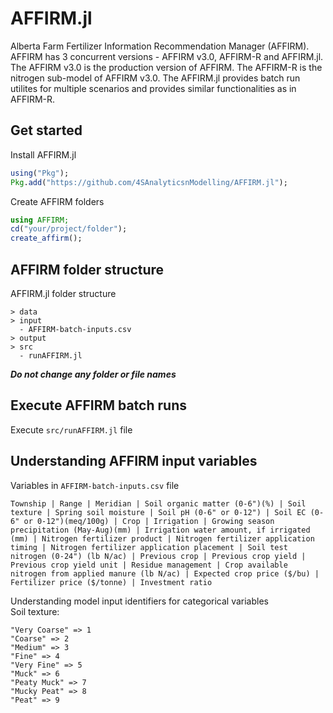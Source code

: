 # AFFIRM.jl 
Alberta Farm Fertilizer Information Recommendation Manager (AFFIRM). AFFIRM has 3 concurrent versions - AFFIRM v3.0, AFFIRM-R and AFFIRM.jl. The AFFIRM v3.0 is the production version of AFFIRM. The AFFIRM-R is the nitrogen sub-model of AFFIRM v3.0. The AFFIRM.jl provides batch run utilites for multiple scenarios and provides similar functionalities as in AFFIRM-R.

## Get started
Install AFFIRM.jl
```julia
using("Pkg");
Pkg.add("https://github.com/4SAnalyticsnModelling/AFFIRM.jl");
```
Create AFFIRM folders
```julia
using AFFIRM;
cd("your/project/folder");
create_affirm();
```
## AFFIRM folder structure
AFFIRM.jl folder structure
```
> data
> input
  - AFFIRM-batch-inputs.csv
> output
> src
  - runAFFIRM.jl
```
***Do not change any folder or file names***
## Execute AFFIRM batch runs
Execute ```src/runAFFIRM.jl``` file
## Understanding AFFIRM input variables
Variables in ```AFFIRM-batch-inputs.csv``` file
```
Township | Range | Meridian | Soil organic matter (0-6")(%) | Soil texture | Spring soil moisture | Soil pH (0-6" or 0-12") | Soil EC (0-6" or 0-12")(meq/100g) | Crop | Irrigation | Growing season precipitation (May-Aug)(mm) | Irrigation water amount, if irrigated (mm) | Nitrogen fertilizer product | Nitrogen fertilizer application timing | Nitrogen fertilizer application placement | Soil test nitrogen (0-24") (lb N/ac) | Previous crop | Previous crop yield | Previous crop yield unit | Residue management | Crop available nitrogen from applied manure (lb N/ac) | Expected crop price ($/bu) | Fertilizer price ($/tonne) | Investment ratio

```
Understanding model input identifiers for categorical variables
<br> Soil texture:
```
"Very Coarse" => 1
"Coarse" => 2
"Medium" => 3
"Fine" => 4
"Very Fine" => 5
"Muck" => 6
"Peaty Muck" => 7
"Mucky Peat" => 8
"Peat" => 9
```
